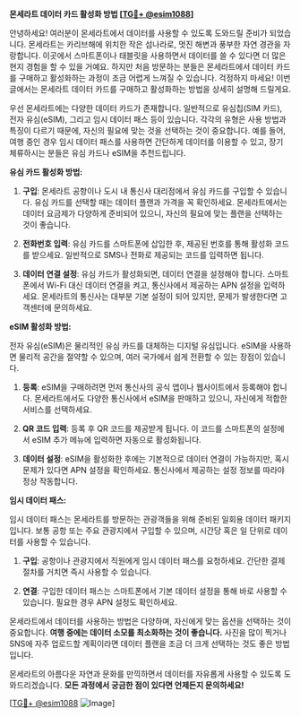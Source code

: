 **몬세라트 데이터 카드 활성화 방법 [[TG💪+ @esim1088](https://t.me/s/esim1088)]**

안녕하세요! 여러분이 몬세라트에서 데이터를 사용할 수 있도록 도와드릴 준비가 되었습니다. 몬세라트는 카리브해에 위치한 작은 섬나라로, 멋진 해변과 풍부한 자연 경관을 자랑합니다. 이곳에서 스마트폰이나 태블릿을 사용하면서 데이터를 쓸 수 있다면 더 많은 현지 경험을 할 수 있을 거예요. 하지만 처음 방문하는 분들은 몬세라트에서 데이터 카드를 구매하고 활성화하는 과정이 조금 어렵게 느껴질 수 있습니다. 걱정하지 마세요! 이번 글에서는 몬세라트 데이터 카드를 구매하고 활성화하는 방법을 상세히 설명해 드릴게요.

우선 몬세라트에는 다양한 데이터 카드가 존재합니다. 일반적으로 유심칩(SIM 카드), 전자 유심(eSIM), 그리고 임시 데이터 패스 등이 있습니다. 각각의 유형은 사용 방법과 특징이 다르기 때문에, 자신의 필요에 맞는 것을 선택하는 것이 중요합니다. 예를 들어, 여행 중인 경우 임시 데이터 패스를 사용하면 간단하게 데이터를 이용할 수 있고, 장기 체류하시는 분들은 유심 카드나 eSIM을 추천드립니다.

**유심 카드 활성화 방법:**

1. **구입**: 몬세라트 공항이나 도시 내 통신사 대리점에서 유심 카드를 구입할 수 있습니다. 유심 카드를 선택할 때는 데이터 플랜과 가격을 꼭 확인하세요. 몬세라트에서는 데이터 요금제가 다양하게 준비되어 있으니, 자신의 필요에 맞는 플랜을 선택하는 것이 좋습니다.
   
2. **전화번호 입력**: 유심 카드를 스마트폰에 삽입한 후, 제공된 번호를 통해 활성화 코드를 받으세요. 일반적으로 SMS나 전화로 제공되는 코드를 입력하면 됩니다.

3. **데이터 연결 설정**: 유심 카드가 활성화되면, 데이터 연결을 설정해야 합니다. 스마트폰에서 Wi-Fi 대신 데이터 연결을 켜고, 통신사에서 제공하는 APN 설정을 입력하세요. 몬세라트의 통신사는 대부분 기본 설정이 되어 있지만, 문제가 발생한다면 고객센터에 문의하세요.

**eSIM 활성화 방법:**

전자 유심(eSIM)은 물리적인 유심 카드를 대체하는 디지털 유심입니다. eSIM을 사용하면 물리적 공간을 절약할 수 있으며, 여러 국가에서 쉽게 전환할 수 있는 장점이 있습니다.

1. **등록**: eSIM을 구매하려면 먼저 통신사의 공식 앱이나 웹사이트에서 등록해야 합니다. 몬세라트에서도 다양한 통신사에서 eSIM을 판매하고 있으니, 자신에게 적합한 서비스를 선택하세요.

2. **QR 코드 입력**: 등록 후 QR 코드를 제공받게 됩니다. 이 코드를 스마트폰의 설정에서 eSIM 추가 메뉴에 입력하면 자동으로 활성화됩니다.

3. **데이터 설정**: eSIM을 활성화한 후에는 기본적으로 데이터 연결이 가능하지만, 혹시 문제가 있다면 APN 설정을 확인하세요. 통신사에서 제공하는 설정 정보를 따라야 정상 작동합니다.

**임시 데이터 패스:**

임시 데이터 패스는 몬세라트를 방문하는 관광객들을 위해 준비된 일회용 데이터 패키지입니다. 보통 공항 또는 주요 관광지에서 구입할 수 있으며, 시간당 혹은 일 단위로 데이터를 사용할 수 있습니다.

1. **구입**: 공항이나 관광지에서 직원에게 임시 데이터 패스를 요청하세요. 간단한 결제 절차를 거치면 즉시 사용할 수 있습니다.

2. **연결**: 구입한 데이터 패스는 스마트폰에서 기본 데이터 설정을 통해 바로 사용할 수 있습니다. 필요한 경우 APN 설정도 확인하세요.

몬세라트에서 데이터를 사용하는 방법은 다양하며, 자신에게 맞는 옵션을 선택하는 것이 중요합니다. **여행 중에는 데이터 소모를 최소화하는 것이 좋습니다.** 사진을 많이 찍거나 SNS에 자주 업로드할 계획이라면 데이터 플랜을 조금 더 크게 선택하는 것도 좋은 방법입니다.

몬세라트의 아름다운 자연과 문화를 만끽하면서 데이터를 자유롭게 사용할 수 있도록 도와드리겠습니다. **모든 과정에서 궁금한 점이 있다면 언제든지 문의하세요!** 

[[TG💪+ @esim1088](https://t.me/s/esim1088) ![Image](https://i.postimg.cc/Y0z9fWf4/image.png)]